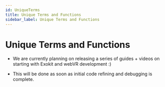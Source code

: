 ```yaml
---
id: UniqueTerms
title: Unique Terms and Functions
sidebar_label: Unique Terms and Functions
---
```


# Unique Terms and Functions
- We are currently planning on releasing a series of guides + videos on starting with Exokit and webVR development :)

- This will be done as soon as initial code refining and debugging is complete.
